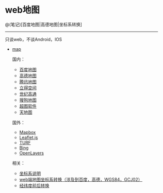 # web地图

@(笔记)[百度地图|高德地图|坐标系转换]

-------------------

只谈web，不谈Android，IOS

- [map](https://github.com/lhywell/book/blob/master/map/README.md)

	国内：

	- [百度地图](https://github.com/lhywell/book/blob/master/map/1.1README.md)
	- [高德地图](https://github.com/lhywell/book/blob/master/map/1.2README.md)
	- [腾讯地图](https://github.com/lhywell/book/blob/master/map/1.3README.md)
	- [立得空间](https://github.com/lhywell/book/blob/master/map/1.4README.md)
	- [世纪高通](https://github.com/lhywell/book/blob/master/map/1.5README.md)
	- [搜狗地图](https://github.com/lhywell/book/blob/master/map/1.6README.md)
	- [超图软件](https://github.com/lhywell/book/blob/master/map/1.7README.md)
	- [天地图](https://github.com/lhywell/book/blob/master/map/1.8README.md)

	国外：

	- [Mapbox](https://github.com/lhywell/book/blob/master/map/2.1README.md)
	- [Leaflet.js](https://github.com/lhywell/book/blob/master/map/2.2README.md)
	- [TURF](https://github.com/lhywell/book/blob/master/map/2.3README.md)
	- [Bing](https://github.com/lhywell/book/blob/master/map/2.4README.md)
	- [OpenLayers](https://github.com/lhywell/book/blob/master/map/2.5README.md)

	相关：

	- [坐标系说明](https://github.com/lhywell/book/blob/master/map/3.0README.md)
	- [web端地图坐标系转换（涉及到百度，高德，WGS84，GCJ02）](https://github.com/lhywell/book/blob/master/map/3.1README.md)
	- [经纬度前后转换](https://github.com/lhywell/book/blob/master/map/3.2README.md)




